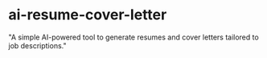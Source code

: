 # ai-resume-cover-letter
"A simple AI-powered tool to generate resumes and cover letters tailored to job descriptions."

